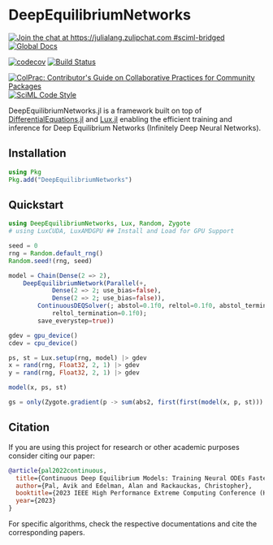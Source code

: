 # DeepEquilibriumNetworks

[![Join the chat at https://julialang.zulipchat.com #sciml-bridged](https://img.shields.io/static/v1?label=Zulip&message=chat&color=9558b2&labelColor=389826)](https://julialang.zulipchat.com/#narrow/stream/279055-sciml-bridged)
[![Global Docs](https://img.shields.io/badge/docs-SciML-blue.svg)](https://docs.sciml.ai/DeepEquilibriumNetworks/stable/)

[![codecov](https://codecov.io/gh/SciML/DeepEquilibriumNetworks.jl/branch/main/graph/badge.svg)](https://codecov.io/gh/SciML/DeepEquilibriumNetworks.jl)
[![Build Status](https://github.com/SciML/DeepEquilibriumNetworks.jl/workflows/CI/badge.svg)](https://github.com/SciML/DeepEquilibriumNetworks.jl/actions?query=workflow%3ACI)

[![ColPrac: Contributor's Guide on Collaborative Practices for Community Packages](https://img.shields.io/badge/ColPrac-Contributor%27s%20Guide-blueviolet)](https://github.com/SciML/ColPrac)
[![SciML Code Style](https://img.shields.io/static/v1?label=code%20style&message=SciML&color=9558b2&labelColor=389826)](https://github.com/SciML/SciMLStyle)

DeepEquilibriumNetworks.jl is a framework built on top of
[DifferentialEquations.jl](https://docs.sciml.ai/DiffEqDocs/stable/) and
[Lux.jl](https://lux.csail.mit.edu/) enabling the efficient training and inference for
Deep Equilibrium Networks (Infinitely Deep Neural Networks).

## Installation

```julia
using Pkg
Pkg.add("DeepEquilibriumNetworks")
```

## Quickstart

```julia
using DeepEquilibriumNetworks, Lux, Random, Zygote
# using LuxCUDA, LuxAMDGPU ## Install and Load for GPU Support

seed = 0
rng = Random.default_rng()
Random.seed!(rng, seed)

model = Chain(Dense(2 => 2),
    DeepEquilibriumNetwork(Parallel(+,
            Dense(2 => 2; use_bias=false),
            Dense(2 => 2; use_bias=false)),
        ContinuousDEQSolver(; abstol=0.1f0, reltol=0.1f0, abstol_termination=0.1f0,
            reltol_termination=0.1f0);
        save_everystep=true))

gdev = gpu_device()
cdev = cpu_device()

ps, st = Lux.setup(rng, model) |> gdev
x = rand(rng, Float32, 2, 1) |> gdev
y = rand(rng, Float32, 2, 1) |> gdev

model(x, ps, st)

gs = only(Zygote.gradient(p -> sum(abs2, first(first(model(x, p, st))) .- y), ps))
```

## Citation

If you are using this project for research or other academic purposes consider citing our
paper:

```bibtex
@article{pal2022continuous,
  title={Continuous Deep Equilibrium Models: Training Neural ODEs Faster by Integrating Them to Infinity},
  author={Pal, Avik and Edelman, Alan and Rackauckas, Christopher},
  booktitle={2023 IEEE High Performance Extreme Computing Conference (HPEC)}, 
  year={2023}
}
```

For specific algorithms, check the respective documentations and cite the corresponding
papers.
